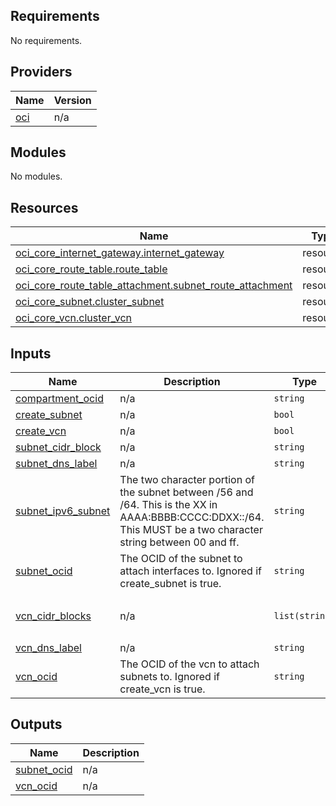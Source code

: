 <!-- BEGIN_TF_DOCS -->
## Requirements

No requirements.

## Providers

| Name | Version |
|------|---------|
| <a name="provider_oci"></a> [oci](#provider\_oci) | n/a |

## Modules

No modules.

## Resources

| Name | Type |
|------|------|
| [oci_core_internet_gateway.internet_gateway](https://registry.terraform.io/providers/hashicorp/oci/latest/docs/resources/core_internet_gateway) | resource |
| [oci_core_route_table.route_table](https://registry.terraform.io/providers/hashicorp/oci/latest/docs/resources/core_route_table) | resource |
| [oci_core_route_table_attachment.subnet_route_attachment](https://registry.terraform.io/providers/hashicorp/oci/latest/docs/resources/core_route_table_attachment) | resource |
| [oci_core_subnet.cluster_subnet](https://registry.terraform.io/providers/hashicorp/oci/latest/docs/resources/core_subnet) | resource |
| [oci_core_vcn.cluster_vcn](https://registry.terraform.io/providers/hashicorp/oci/latest/docs/resources/core_vcn) | resource |

## Inputs

| Name | Description | Type | Default | Required |
|------|-------------|------|---------|:--------:|
| <a name="input_compartment_ocid"></a> [compartment\_ocid](#input\_compartment\_ocid) | n/a | `string` | n/a | yes |
| <a name="input_create_subnet"></a> [create\_subnet](#input\_create\_subnet) | n/a | `bool` | `true` | no |
| <a name="input_create_vcn"></a> [create\_vcn](#input\_create\_vcn) | n/a | `bool` | `true` | no |
| <a name="input_subnet_cidr_block"></a> [subnet\_cidr\_block](#input\_subnet\_cidr\_block) | n/a | `string` | `"10.0.0.0/24"` | no |
| <a name="input_subnet_dns_label"></a> [subnet\_dns\_label](#input\_subnet\_dns\_label) | n/a | `string` | `"subnet"` | no |
| <a name="input_subnet_ipv6_subnet"></a> [subnet\_ipv6\_subnet](#input\_subnet\_ipv6\_subnet) | The two character portion of the subnet between /56 and /64.  This is the XX in AAAA:BBBB:CCCC:DDXX::/64.  This MUST be a two character string between 00 and ff. | `string` | `"00"` | no |
| <a name="input_subnet_ocid"></a> [subnet\_ocid](#input\_subnet\_ocid) | The OCID of the subnet to attach interfaces to.  Ignored if create\_subnet is true. | `string` | `null` | no |
| <a name="input_vcn_cidr_blocks"></a> [vcn\_cidr\_blocks](#input\_vcn\_cidr\_blocks) | n/a | `list(string)` | <pre>[<br>  "10.0.0.0/16"<br>]</pre> | no |
| <a name="input_vcn_dns_label"></a> [vcn\_dns\_label](#input\_vcn\_dns\_label) | n/a | `string` | `"vcn"` | no |
| <a name="input_vcn_ocid"></a> [vcn\_ocid](#input\_vcn\_ocid) | The OCID of the vcn to attach subnets to.  Ignored if create\_vcn is true. | `string` | `null` | no |

## Outputs

| Name | Description |
|------|-------------|
| <a name="output_subnet_ocid"></a> [subnet\_ocid](#output\_subnet\_ocid) | n/a |
| <a name="output_vcn_ocid"></a> [vcn\_ocid](#output\_vcn\_ocid) | n/a |
<!-- END_TF_DOCS -->